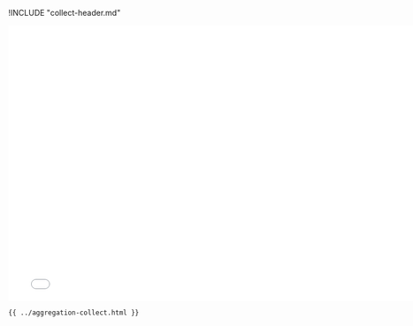 !INCLUDE "collect-header.md"

<iframe src="../../aggregation-collect.html" width="770" height="500" frameBorder="0" seamless="seamless">
</iframe>

```html
{{ ../aggregation-collect.html }}
```
